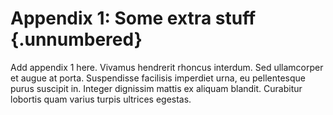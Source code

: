 # Appendix 1: Some extra stuff {.unnumbered}

<!--
This could be a list of papers by the author for example
-->

Add appendix 1 here. Vivamus hendrerit rhoncus interdum. Sed ullamcorper et augue at porta. Suspendisse facilisis imperdiet urna, eu pellentesque purus suscipit in. Integer dignissim mattis ex aliquam blandit. Curabitur lobortis quam varius turpis ultrices egestas.
